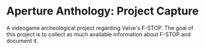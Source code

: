 # Aperture Anthology: Project Capture
A videogame archeological project regarding Valve's F-STOP.
The goal of this project is to collect as much available information about F-STOP and document it.